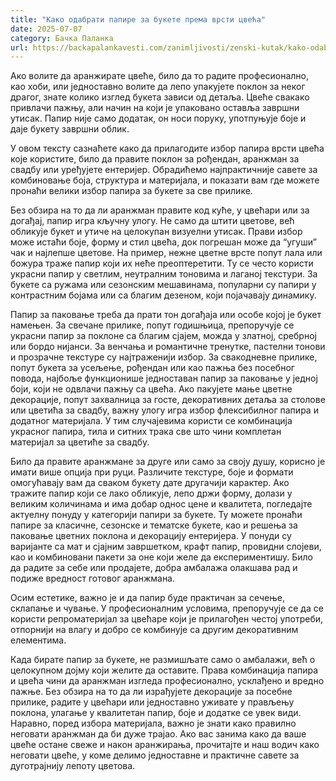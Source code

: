 ```yaml
---
title: "Како одабрати папире за букете према врсти цвећа"
date: 2025-07-07
category: Бачка Паланка
url: https://backapalankavesti.com/zanimljivosti/zenski-kutak/kako-odabrati-papire-za-bukete-prema-vrsti-cveca/
---
```


Ако волите да аранжирате цвеће, било да то радите професионално, као хоби, или једноставно волите да лепо упакујете поклон за неког драгог, знате колико изглед букета зависи од детаља. Цвеће свакако привлачи пажњу, али начин на који је упаковано оставља завршни утисак. Папир није само додатак, он носи поруку, употпуњује боје и даје букету завршни облик.

У овом тексту сазнаћете како да прилагодите избор папира врсти цвећа које користите, било да правите поклон за рођендан, аранжман за свадбу или уређујете ентеријер. Обрадићемо најпрактичније савете за комбиновање боја, структура и материјала, и показати вам где можете пронаћи велики избор папира за букете за све прилике.

Без обзира на то да ли аранжман правите код куће, у цвећари или за догађај, папир игра кључну улогу. Не само да штити цветове, већ обликује букет и утиче на целокупан визуелни утисак. Прави избор може истаћи боје, форму и стил цвећа, док погрешан може да “угуши” чак и најлепше цветове.
На пример, нежне цветне врсте попут лала или божура траже папир који их неће преоптеретити. Ту се често користи украсни папир у светлим, неутралним тоновима и лаганој текстури. За букете са ружама или сезонским мешавинама, популарни су папири у контрастним бојама или са благим дезеном, који појачавају динамику.

Папир за паковање треба да прати тон догађаја или особе којој је букет намењен. За свечане прилике, попут годишњица, препоручује се украсни папир за поклоне са благим сјајем, можда у златној, сребрној или бордо нијанси. За венчања и романтичне тренутке, пастелни тонови и прозрачне текстуре су најтраженији избор.
За свакодневне прилике, попут букета за усељење, рођендан или као пажња без посебног повода, најбоље функционише једноставан папир за паковање у једној боји, који не одвлачи пажњу са цвећа.
Ако пакујете мање цветне декорације, попут захвалница за госте, декоративних детаља за столове или цветића за свадбу, важну улогу игра избор флексибилног папира и додатног материјала. У тим случајевима користи се комбинација украсног папира, тила и ситних трака све што чини комплетан материјал за цветиће за свадбу.

Било да правите аранжмане за друге или само за своју душу, корисно је имати више опција при руци. Различите текстуре, боје и формати омогућавају вам да сваком букету дате другачији карактер.
Ако тражите папир који се лако обликује, лепо држи форму, долази у великим количинама и има добар однос цене и квалитета, погледајте актуелну понуду у категорији папири за букете. Ту можете пронаћи папире за класичне, сезонске и тематске букете, као и решења за паковање цветних поклона и декорацију ентеријера.
У понуди су варијанте са мат и сјајним завршетком, крафт папир, провидни слојеви, као и комбиновани пакети за оне који желе да експериментишу. Било да радите за себе или продајете, добра амбалажа олакшава рад и подиже вредност готовог аранжмана.

Осим естетике, важно је и да папир буде практичан за сечење, склапање и чување. У професионалним условима, препоручује се да се користи репроматеријал за цвећаре који је прилагођен честој употреби, отпорнији на влагу и добро се комбинује са другим декоративним елементима.

Када бирате папир за букете, не размишљате само о амбалажи, већ о целокупном дојму који желите да оставите. Права комбинација папира и цвећа чини да аранжман изгледа професионално, усклађено и вредно пажње. Без обзира на то да ли израђујете декорације за посебне прилике, радите у цвећари или једноставно уживате у прављењу поклона, улагање у квалитетан папир, боје и додатке се увек види. Наравно, поред избора материјала, важно је знати како правилно неговати аранжман да би дуже трајао. Ако вас занима како да ваше цвеће остане свеже и након аранжирања, прочитајте и наш водич како неговати цвеће, у коме делимо једноставне и практичне савете за дуготрајнију лепоту цветова.
